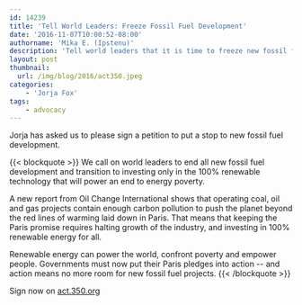 ```yaml
---
id: 14239
title: 'Tell World Leaders: Freeze Fossil Fuel Development'
date: '2016-11-07T10:00:52-08:00'
authorname: 'Mika E. (Ipstenu)'
description: 'Tell world leaders that it is time to freeze new fossil fuel projects'
layout: post
thumbnail:
  url: /img/blog/2016/act350.jpeg
categories:
    - 'Jorja Fox'
tags:
    - advocacy
---
```


Jorja has asked us to please sign a petition to put a stop to new fossil fuel development.

{{< blockquote >}}
We call on world leaders to end all new fossil fuel development and transition to investing only in the 100% renewable technology that will power an end to energy poverty.

A new report from Oil Change International shows that operating coal, oil and gas projects contain enough carbon pollution to push the planet beyond the red lines of warming laid down in Paris. That means that keeping the Paris promise requires halting growth of the industry, and investing in 100% renewable energy for all.

Renewable energy can power the world, confront poverty and empower people. Governments must now put their Paris pledges into action -- and action means no more room for new fossil fuel projects.
{{< /blockquote >}}

Sign now on [act.350.org](https://act.350.org/sign/freeze-fossil-fuel-development/)
